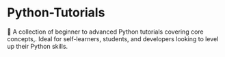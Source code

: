 # Python-Tutorials
📘 A collection of beginner to advanced Python tutorials covering core concepts,. Ideal for self-learners, students, and developers looking to level up their Python skills.
